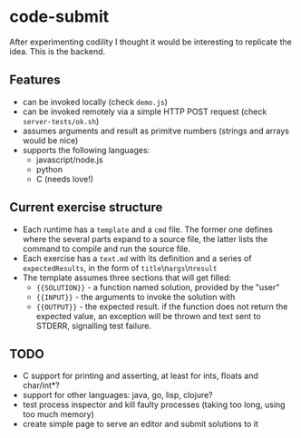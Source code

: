 # code-submit

After experimenting codility I thought it would be interesting to replicate the idea.
This is the backend.

## Features

* can be invoked locally (check `demo.js`)
* can be invoked remotely via a simple HTTP POST request (check `server-tests/ok.sh`)
* assumes arguments and result as primitve numbers (strings and arrays would be nice)
* supports the following languages:
   * javascript/node.js
   * python
   * C (needs love!)


## Current exercise structure

* Each runtime has a `template` and a `cmd` file.
The former one defines where the several parts expand to a source file,
the latter lists the command to compile and run the source file.
* Each exercise has a `text.md` with its definition and a series of `expectedResults`,
in the form of `title`\n`args`\n`result`
* The template assumes three sections that will get filled:
    * `{{SOLUTION}}` - a function named solution, provided by the "user"
    * `{{INPUT}}`    - the arguments to invoke the solution with
    * `{{OUTPUT}}`   - the expected result.
    if the function does not return the expected value,
    an exception will be thrown and text sent to STDERR,
    signalling test failure.


## TODO

* C support for printing and asserting, at least for ints, floats and char/int*?
* support for other languages: java, go, lisp, clojure?
* test process inspector and kill faulty processes (taking too long, using too much memory)
* create simple page to serve an editor and submit solutions to it
